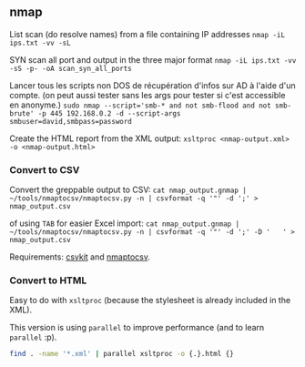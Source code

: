## nmap

List scan (do resolve names) from a file containing IP addresses
`nmap -iL ips.txt -vv -sL`

SYN scan all port and output in the three major format
`nmap -iL ips.txt -vv -sS -p- -oA scan_syn_all_ports`

Lancer tous les scripts non DOS de récupération d'infos sur AD à l'aide d'un compte. (on peut aussi tester sans les args pour tester si c'est accessible en anonyme.)
`sudo nmap --script='smb-* and not smb-flood and not smb-brute' -p 445 192.168.0.2 -d --script-args smbuser=david,smbpass=password`

Create the HTML report from the XML output:
`xsltproc <nmap-output.xml> -o <nmap-output.html>`


### Convert to CSV

Convert the greppable output to CSV:
`cat nmap_output.gnmap | ~/tools/nmaptocsv/nmaptocsv.py -n | csvformat -q '"' -d ';' > nmap_output.csv`

of using `TAB` for easier Excel import:
`cat nmap_output.gnmap | ~/tools/nmaptocsv/nmaptocsv.py -n | csvformat -q '"' -d ';' -D '   ' > nmap_output.csv`

Requirements: [csvkit](https://csvkit.readthedocs.io/en/latest/) and [nmaptocsv](https://github.com/maaaaz/nmaptocsv).

### Convert to HTML

Easy to do with `xsltproc` (because the stylesheet is already included in the XML).

This version is using `parallel` to improve performance (and to learn `parallel` :p).

``` bash
find . -name '*.xml' | parallel xsltproc -o {.}.html {}
```
